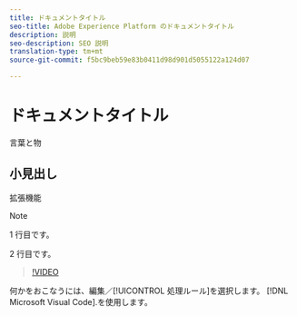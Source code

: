 ```yaml
---
title: ドキュメントタイトル
seo-title: Adobe Experience Platform のドキュメントタイトル
description: 説明
seo-description: SEO 説明
translation-type: tm+mt
source-git-commit: f5bc9beb59e83b0411d98d901d5055122a124d07

---
```



# ドキュメントタイトル

言葉と物

## 小見出し

拡張機能

>[!NOTE]
> 
> 1 行目です。
>
> 2 行目です。

>[!VIDEO](https://youtu.be/ypS_CKym5NQ)

何かをおこなうには、編集／[!UICONTROL 処理ルール]を選択します。  [!DNL Microsoft Visual Code].を使用します。
